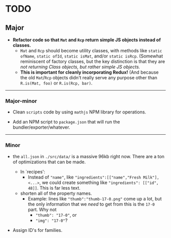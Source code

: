 # TODO

## Major

- **Refactor code so that `Mat` and `Rcp` return simple JS objects instead of classes.**
  - `Mat` and `Rcp` should become utility classes, with methods like `static ofName`, `static ofId`, `static isMat`, and/or `static isRcp`. (Somewhat reminiscent of factory classes, but the key distinction is that they are _not returning Class objects, but rather simple JS objects._
  - **This is important for cleanly incorporating Redux!** (And because the old `Mat`/`Rcp` objects didn't really serve any purpose other than `R.is(Mat, foo)` or `R.is(Rcp, bar)`.

---

### Major-minor



- Clean `scripts` code by using `mathjs` NPM library for operations.

- Add an NPM script to `package.json` that will run the bundler/exporter/whatever.

---

### Minor

- the `all.json` in `./src/data/` is a massive 96kb right now. There are a ton of optimizations that can be made.
  - In `recipes':
    - Instead of `"name"`, like `"ingredients":[["name","Fresh Milk"], <...>`, we could create something like `"ingredients": [["id", 48]]`. This is far less text.
  - shorten all of the property names.
    - Example: lines like `"thumb":"thumb-17-0.png"` come up a lot, but the only information that we _need_ to get from this is the `17-0` part. Why not
      - `"thumb": "17-0"`, or
      - `"img": "17-0"`?
      
- Assign ID's for families.
